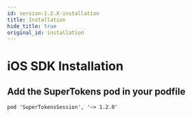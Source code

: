 ```yaml
---
id: version-1.2.X-installation
title: Installation
hide_title: true
original_id: installation
---
```


# iOS SDK Installation

## Add the SuperTokens pod in your podfile
```
pod 'SuperTokensSession', '~> 1.2.0'
```